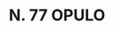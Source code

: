 ---
title: "N. 77 OPULO"
plant-name: "N. 77"
plant-number: "077"
plant-xml: "/assets/xml/plant077.xml"
plant-img1: "/assets/img/plant077_verso.jpg"
plant-img2: "/assets/img/plant077.jpg"
plant-title: "N. 77 OPULO"
plant-taxon-link: ""
plant-taxon-link: ""
layout: single-xml
---